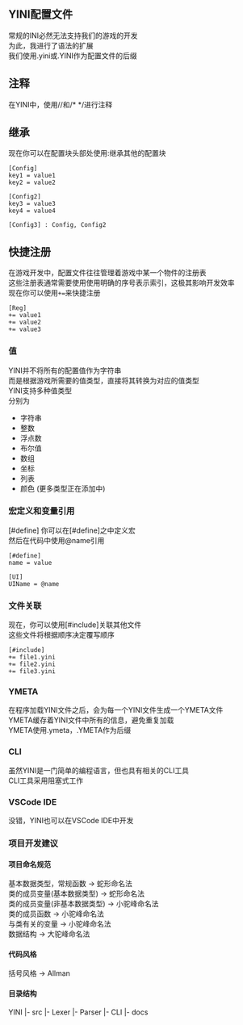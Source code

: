 ## YINI配置文件
常规的INI必然无法支持我们的游戏的开发  
为此，我进行了语法的扩展  
我们使用.yini或.YINI作为配置文件的后缀  

## 注释
在YINI中，使用//和/* */进行注释  

## 继承
现在你可以在配置块头部处使用:继承其他的配置块  

```YINI
[Config]
key1 = value1
key2 = value2

[Config2]
key3 = value3
key4 = value4

[Config3] : Config, Config2
```

## 快捷注册
在游戏开发中，配置文件往往管理着游戏中某一个物件的注册表  
这些注册表通常需要使用使用明确的序号表示索引，这极其影响开发效率  
现在你可以使用`+=`来快捷注册  

```YINI
[Reg]
+= value1
+= value2
+= value3
```

### 值
YINI并不将所有的配置值作为字符串  
而是根据游戏所需要的值类型，直接将其转换为对应的值类型  
YINI支持多种值类型  
分别为  
- 字符串
- 整数
- 浮点数
- 布尔值
- 数组
- 坐标
- 列表
- 颜色
(更多类型正在添加中)  

### 宏定义和变量引用
[#define]
你可以在[#define]之中定义宏  
然后在代码中使用@name引用  

```YINI
[#define]
name = value

[UI]
UIName = @name
```

### 文件关联
现在，你可以使用[#include]关联其他文件  
这些文件将根据顺序决定覆写顺序  

```YINI
[#include]
+= file1.yini
+= file2.yini
+= file3.yini
```

### YMETA
在程序加载YINI文件之后，会为每一个YINI文件生成一个YMETA文件  
YMETA缓存着YINI文件中所有的信息，避免重复加载  
YMETA使用.ymeta，.YMETA作为后缀  

### CLI
虽然YINI是一门简单的编程语言，但也具有相关的CLI工具  
CLI工具采用阻塞式工作  

### VSCode IDE
没错，YINI也可以在VSCode IDE中开发  

### 项目开发建议
#### 项目命名规范
基本数据类型，常规函数  ->  蛇形命名法  
类的成员变量(基本数据类型)  ->  蛇形命名法  
类的成员变量(非基本数据类型)  ->  小驼峰命名法  
类的成员函数  ->  小驼峰命名法  
与类有关的变量  ->  小驼峰命名法  
数据结构  ->  大驼峰命名法  

#### 代码风格
括号风格  ->  Allman  

#### 目录结构
YINI
    |- src
        |- Lexer
        |- Parser
        |- CLI
    |- docs
